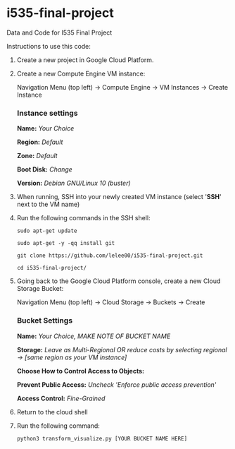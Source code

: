 # i535-final-project
Data and Code for I535 Final Project

Instructions to use this code:

1. Create a new project in Google Cloud Platform. 
2. Create a new Compute Engine VM instance: 
   
   Navigation Menu (top left) $\rightarrow$ Compute Engine $\rightarrow$ VM Instances $\rightarrow$ Create Instance
   
   ### Instance settings 
   
   **Name:** *Your Choice*
   
   **Region:** *Default*
   
   **Zone:** *Default*
   
   **Boot Disk:** *Change*
   
      **Version:** *Debian GNU/Linux 10 (buster)*
 3. When running, SSH into your newly created VM instance (select '**SSH**' next to the VM name)
 4. Run the following commands in the SSH shell:

      `sudo apt-get update`
      
      `sudo apt-get -y -qq install git`
      
      `git clone https://github.com/lelee00/i535-final-project.git`
      
      `cd i535-final-project/`
      
5. Going back to the Google Cloud Platform console, create a new Cloud Storage Bucket:

   Navigation Menu (top left) $\rightarrow$ Cloud Storage $\rightarrow$ Buckets $\rightarrow$ Create
   
   ### Bucket Settings
   
   **Name:** *Your Choice, MAKE NOTE OF BUCKET NAME*
   
   **Storage:** *Leave as Multi-Regional OR reduce costs by selecting regional $\rightarrow$ [same region as your VM instance]*
   
   **Choose How to Control Access to Objects:** 
      
      **Prevent Public Access:** *Uncheck 'Enforce public access prevention'*
 
      **Access Control:** *Fine-Grained*
6. Return to the cloud shell
7. Run the following command:
   
   `python3 transform_visualize.py [YOUR BUCKET NAME HERE]`
      
